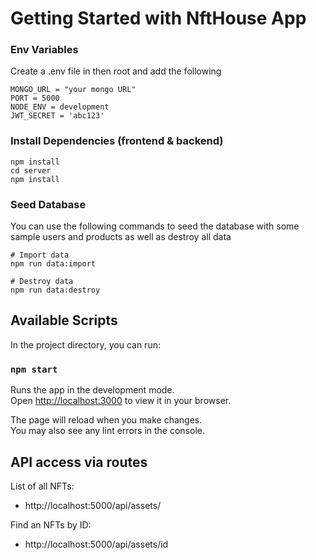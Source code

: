 # Getting Started with NftHouse App

### Env Variables

Create a .env file in then root and add the following

```
MONGO_URL = "your mongo URL"
PORT = 5000
NODE_ENV = development
JWT_SECRET = 'abc123'
```

### Install Dependencies (frontend & backend)

```
npm install
cd server
npm install
```
### Seed Database

You can use the following commands to seed the database with some sample users and products as well as destroy all data

```
# Import data
npm run data:import

# Destroy data
npm run data:destroy
```

## Available Scripts

In the project directory, you can run:

### `npm start`

Runs the app in the development mode.\
Open [http://localhost:3000](http://localhost:3000) to view it in your browser.

The page will reload when you make changes.\
You may also see any lint errors in the console.

## API access via routes

List of all NFTs:

- http://localhost:5000/api/assets/


Find an NFTs by ID:

- http://localhost:5000/api/assets/id

